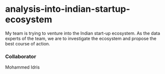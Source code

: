 # analysis-into-indian-startup-ecosystem
My team is trying to venture into the Indian start-up ecosystem. As the data experts of the team, we are to investigate the ecosystem and propose the best course of action.

### Collaborator
Mohammed Idris
